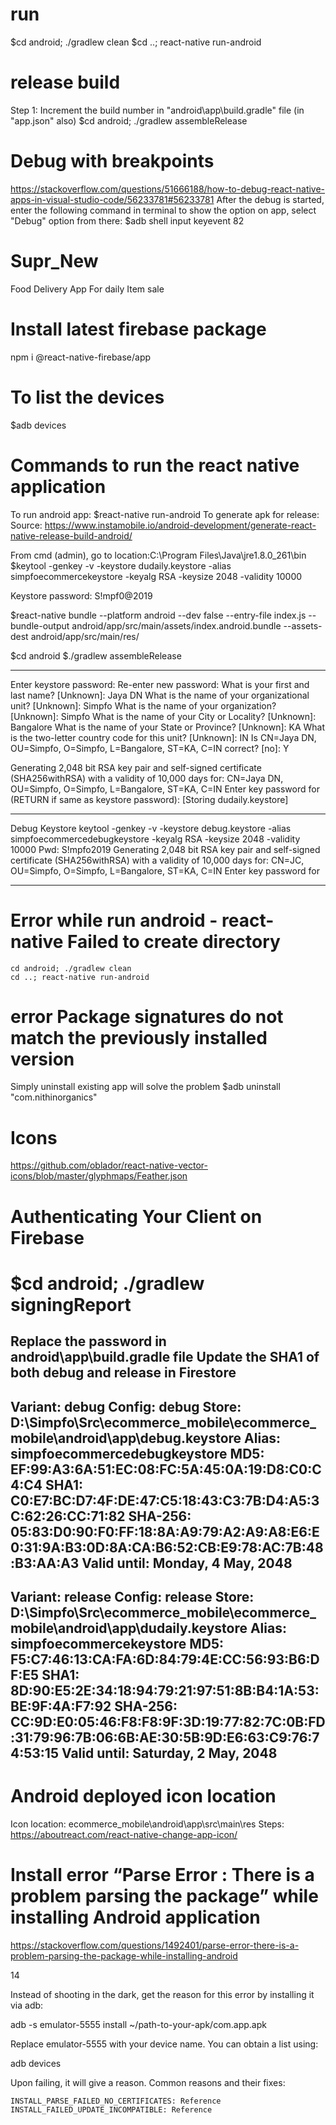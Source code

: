 # run
$cd android; ./gradlew clean
$cd ..; react-native run-android

# release build
Step 1: Increment the build number in "android\app\build.gradle" file (in "app.json" also)
$cd android; ./gradlew assembleRelease

# Debug with breakpoints
https://stackoverflow.com/questions/51666188/how-to-debug-react-native-apps-in-visual-studio-code/56233781#56233781
After the debug is started, enter the following command in terminal to show the option on app, select "Debug" option from there:
$adb shell input keyevent 82

# Supr_New
 Food Delivery App For daily Item sale
 
 # Install latest firebase package
 npm i @react-native-firebase/app

# To list the devices
$adb devices
# Commands to run the react native application
To run android app:
$react-native run-android
To generate apk for release:
Source: https://www.instamobile.io/android-development/generate-react-native-release-build-android/

From cmd (admin), go to location:C:\Program Files\Java\jre1.8.0_261\bin\
$keytool -genkey -v -keystore dudaily.keystore -alias simpfoecommercekeystore -keyalg RSA -keysize 2048 -validity 10000

Keystore password:
S!mpf0@2019

$react-native bundle --platform android --dev false --entry-file index.js --bundle-output android/app/src/main/assets/index.android.bundle --assets-dest android/app/src/main/res/

$cd android
$./gradlew assembleRelease

*******************************************************
Enter keystore password:
Re-enter new password:
What is your first and last name?
  [Unknown]:  Jaya DN
What is the name of your organizational unit?
  [Unknown]:  Simpfo
What is the name of your organization?
  [Unknown]:  Simpfo
What is the name of your City or Locality?
  [Unknown]:  Bangalore
What is the name of your State or Province?
  [Unknown]:  KA
What is the two-letter country code for this unit?
  [Unknown]:  IN
Is CN=Jaya DN, OU=Simpfo, O=Simpfo, L=Bangalore, ST=KA, C=IN correct?
  [no]:  Y

Generating 2,048 bit RSA key pair and self-signed certificate (SHA256withRSA) with a validity of 10,000 days
        for: CN=Jaya DN, OU=Simpfo, O=Simpfo, L=Bangalore, ST=KA, C=IN
Enter key password for <simpfoecommercekeystore>
        (RETURN if same as keystore password):
[Storing dudaily.keystore]
*******************************************************
Debug Keystore
keytool -genkey -v -keystore debug.keystore -alias simpfoecommercedebugkeystore -keyalg RSA -keysize 2048 -validity 10000
Pwd: S!mpfo2019
Generating 2,048 bit RSA key pair and self-signed certificate (SHA256withRSA) with a validity of 10,000 days
        for: CN=JC, OU=Simpfo, O=Simpfo, L=Bangalore, ST=KA, C=IN
Enter key password for <simpfoecommercedebugkeystore>
*******************************************************
# Error while run android - react-native Failed to create directory

    cd android; ./gradlew clean
    cd ..; react-native run-android

# error Package signatures do not match the previously installed version
Simply uninstall existing app will solve the problem
$adb uninstall "com.nithinorganics"

# Icons
https://github.com/oblador/react-native-vector-icons/blob/master/glyphmaps/Feather.json

# Authenticating Your Client on Firebase
$cd android; ./gradlew signingReport 
===================
Replace the password in 
android\app\build.gradle file
Update the SHA1 of both debug and release in Firestore
----------
Variant: debug
Config: debug
Store: D:\Simpfo\Src\ecommerce_mobile\ecommerce_mobile\android\app\debug.keystore
Alias: simpfoecommercedebugkeystore
MD5: EF:99:A3:6A:51:EC:08:FC:5A:45:0A:19:D8:C0:C4:C4
SHA1: C0:E7:BC:D7:4F:DE:47:C5:18:43:C3:7B:D4:A5:3C:62:26:CC:71:82
SHA-256: 05:83:D0:90:F0:FF:18:8A:A9:79:A2:A9:A8:E6:E0:31:9A:B3:0D:8A:CA:B6:52:CB:E9:78:AC:7B:48:B3:AA:A3
Valid until: Monday, 4 May, 2048
-----------------
Variant: release
Config: release
Store: D:\Simpfo\Src\ecommerce_mobile\ecommerce_mobile\android\app\dudaily.keystore
Alias: simpfoecommercekeystore
MD5: F5:C7:46:13:CA:FA:6D:84:79:4E:CC:56:93:B6:DF:E5
SHA1: 8D:90:E5:2E:34:18:94:79:21:97:51:8B:B4:1A:53:BE:9F:4A:F7:92
SHA-256: CC:9D:E0:05:46:F8:F8:9F:3D:19:77:82:7C:0B:FD:31:79:96:7B:06:6B:AE:30:5B:9D:E6:63:C9:76:74:53:15
Valid until: Saturday, 2 May, 2048
------------
# Android deployed icon location
Icon location: ecommerce_mobile\android\app\src\main\res
Steps: https://aboutreact.com/react-native-change-app-icon/

# Install error “Parse Error : There is a problem parsing the package” while installing Android application
https://stackoverflow.com/questions/1492401/parse-error-there-is-a-problem-parsing-the-package-while-installing-android


14

Instead of shooting in the dark, get the reason for this error by installing it via adb:

adb -s emulator-5555 install ~/path-to-your-apk/com.app.apk

Replace emulator-5555 with your device name. You can obtain a list using:

adb devices

Upon failing, it will give a reason. Common reasons and their fixes:

    INSTALL_PARSE_FAILED_NO_CERTIFICATES: Reference
    INSTALL_FAILED_UPDATE_INCOMPATIBLE: Reference

